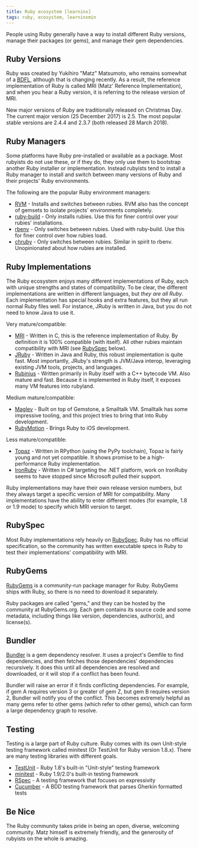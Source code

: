 ```yaml
---
title: Ruby ecosystem [learninx]
tags: ruby, ecosystem, learninxmin
---
```


People using Ruby generally have a way to install different Ruby versions,
manage their packages (or gems), and manage their gem dependencies.

## Ruby Versions

Ruby was created by Yukihiro "Matz" Matsumoto, who remains somewhat of a
[BDFL](https://en.wikipedia.org/wiki/Benevolent_Dictator_for_Life), although
that is changing recently. As a result, the reference implementation of Ruby is
called MRI (Matz' Reference Implementation), and when you hear a Ruby version,
it is referring to the release version of MRI.

New major versions of Ruby are traditionally released on Christmas Day. The current major version (25 December 2017) is 2.5. The most popular stable versions are 2.4.4 and 2.3.7 (both released 28 March 2018).

## Ruby Managers

Some platforms have Ruby pre-installed or available as a package. Most rubyists
do not use these, or if they do, they only use them to bootstrap another Ruby
installer or implementation. Instead rubyists tend to install a Ruby manager to
install and switch between many versions of Ruby and their projects' Ruby
environments.

The following are the popular Ruby environment managers:

* [RVM](https://rvm.io/) - Installs and switches between rubies. RVM also has
  the concept of gemsets to isolate projects' environments completely.
* [ruby-build](https://github.com/sstephenson/ruby-build) - Only installs
  rubies. Use this for finer control over your rubies' installations.
* [rbenv](https://github.com/sstephenson/rbenv) - Only switches between rubies.
  Used with ruby-build.  Use this for finer control over how rubies load.
* [chruby](https://github.com/postmodern/chruby) - Only switches between rubies.
  Similar in spirit to rbenv. Unopinionated about how rubies are installed.

## Ruby Implementations

The Ruby ecosystem enjoys many different implementations of Ruby, each with
unique strengths and states of compatibility. To be clear, the different
implementations are written in different languages, but *they are all Ruby*.
Each implementation has special hooks and extra features, but they all run
normal Ruby files well. For instance, JRuby is written in Java, but you do
not need to know Java to use it.

Very mature/compatible:

* [MRI](https://github.com/ruby/ruby) - Written in C, this is the reference implementation of Ruby. By
  definition it is 100% compatible (with itself). All other rubies
maintain compatibility with MRI (see [RubySpec](#rubyspec) below).
* [JRuby](http://jruby.org/) - Written in Java and Ruby, this robust implementation is quite fast.
  Most importantly, JRuby's strength is JVM/Java interop, leveraging existing
JVM tools, projects, and languages.
* [Rubinius](http://rubini.us/) - Written primarily in Ruby itself with a C++ bytecode VM. Also
  mature and fast. Because it is implemented in Ruby itself, it exposes many VM
features into rubyland.

Medium mature/compatible:

* [Maglev](http://maglev.github.io/) - Built on top of Gemstone, a Smalltalk VM. Smalltalk has some
  impressive tooling, and this project tries to bring that into Ruby
development.
* [RubyMotion](http://www.rubymotion.com/) - Brings Ruby to iOS development.

Less mature/compatible:

* [Topaz](http://topazruby.com/) - Written in RPython (using the PyPy toolchain), Topaz is fairly young
  and not yet compatible. It shows promise to be a high-performance Ruby
implementation.
* [IronRuby](http://ironruby.net/) - Written in C# targeting the .NET platform, work on IronRuby seems
  to have stopped since Microsoft pulled their support.

Ruby implementations may have their own release version numbers, but they always
target a specific version of MRI for compatibility. Many implementations have
the ability to enter different modes (for example, 1.8 or 1.9 mode) to specify
which MRI version to target.

## RubySpec

Most Ruby implementations rely heavily on [RubySpec](http://rubyspec.org/). Ruby
has no official specification, so the community has written executable specs in
Ruby to test their implementations' compatibility with MRI.

## RubyGems

[RubyGems](http://rubygems.org/) is a community-run package manager for Ruby.
RubyGems ships with Ruby, so there is no need to download it separately.

Ruby packages are called "gems," and they can be hosted by the community at
RubyGems.org. Each gem contains its source code and some metadata, including
things like version, dependencies, author(s), and license(s).

## Bundler

[Bundler](http://bundler.io/) is a gem dependency resolver. It uses a project's
Gemfile to find dependencies, and then fetches those dependencies' dependencies
recursively. It does this until all dependencies are resolved and downloaded, or
it will stop if a conflict has been found.

Bundler will raise an error if it finds conflicting dependencies. For example,
if gem A requires version 3 or greater of gem Z, but gem B requires version 2,
Bundler will notify you of the conflict. This becomes extremely helpful as many
gems refer to other gems (which refer to other gems), which can form a large
dependency graph to resolve.

## Testing

Testing is a large part of Ruby culture. Ruby comes with its own Unit-style
testing framework called minitest (Or TestUnit for Ruby version 1.8.x). There
are many testing libraries with different goals.

* [TestUnit](http://ruby-doc.org/stdlib-1.8.7/libdoc/test/unit/rdoc/Test/Unit.html) - Ruby 1.8's built-in "Unit-style" testing framework
* [minitest](http://ruby-doc.org/stdlib-2.0.0/libdoc/minitest/rdoc/MiniTest.html) - Ruby 1.9/2.0's built-in testing framework
* [RSpec](http://rspec.info/) - A testing framework that focuses on expressivity
* [Cucumber](http://cukes.info/) - A BDD testing framework that parses Gherkin formatted tests

## Be Nice

The Ruby community takes pride in being an open, diverse, welcoming community.
Matz himself is extremely friendly, and the generosity of rubyists on the whole
is amazing.
